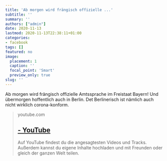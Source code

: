 ```yaml
---
title: 'Ab morgen wird frängisch offizielle ...'
subtitle: ''
summary: ''
authors: ["admin"]
date: 2020-11-13
lastmod: 2020-11-13T22:38:11+01:00
categories:
- facebook
tags: []
featured: no
image:
  placement: 1
  caption: ''
  focal_point: 'Smart'
  preview_only: true
slug: ''
---
```

Ab morgen wird frängisch offizielle Amtssprache im Freistaat Bayern! Und übermorgen hoffentlich auch in Berlin. Det Berlinerisch ist nämlich auch nicht wirklich corona-konform.
> youtube.com
> ## [ - YouTube](https://www.youtube.com/watch?v=7hzgfSHysNs)
>
>Auf YouTube findest du die angesagtesten Videos und Tracks. Außerdem kannst du eigene Inhalte hochladen und mit Freunden oder gleich der ganzen Welt teilen.

